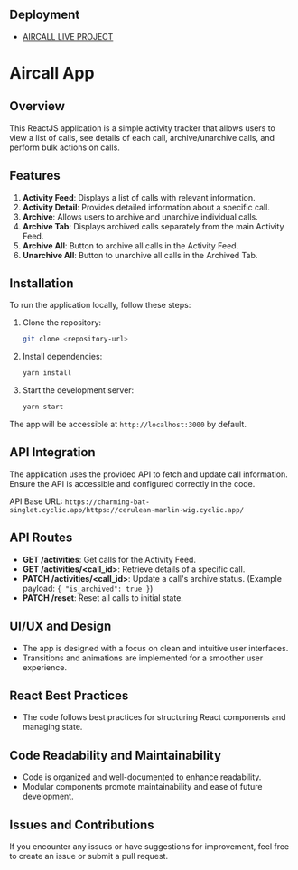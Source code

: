 
## Deployment
- [AIRCALL LIVE PROJECT](https://aircallproject.vercel.app/)

# Aircall App

## Overview

This ReactJS application is a simple activity tracker that allows users to view a list of calls, see details of each call, archive/unarchive calls, and perform bulk actions on calls.

## Features

1. **Activity Feed**: Displays a list of calls with relevant information.
2. **Activity Detail**: Provides detailed information about a specific call.
3. **Archive**: Allows users to archive and unarchive individual calls.
4. **Archive Tab**: Displays archived calls separately from the main Activity Feed.
5. **Archive All**: Button to archive all calls in the Activity Feed.
6. **Unarchive All**: Button to unarchive all calls in the Archived Tab.

## Installation

To run the application locally, follow these steps:

1. Clone the repository:

   ```bash
   git clone <repository-url>
   ```

2. Install dependencies:

   ```bash
   yarn install
   ```

3. Start the development server:

   ```bash
   yarn start
   ```

The app will be accessible at `http://localhost:3000` by default.

## API Integration

The application uses the provided API to fetch and update call information. Ensure the API is accessible and configured correctly in the code.

API Base URL: `https://charming-bat-singlet.cyclic.app/https://cerulean-marlin-wig.cyclic.app/`

## API Routes

- **GET /activities**: Get calls for the Activity Feed.
- **GET /activities/<call_id>**: Retrieve details of a specific call.
- **PATCH /activities/<call_id>**: Update a call's archive status. (Example payload: `{ "is_archived": true }`)
- **PATCH /reset**: Reset all calls to initial state.

## UI/UX and Design

- The app is designed with a focus on clean and intuitive user interfaces.
- Transitions and animations are implemented for a smoother user experience.

## React Best Practices

- The code follows best practices for structuring React components and managing state.

## Code Readability and Maintainability

- Code is organized and well-documented to enhance readability.
- Modular components promote maintainability and ease of future development.

## Issues and Contributions

If you encounter any issues or have suggestions for improvement, feel free to create an issue or submit a pull request.
